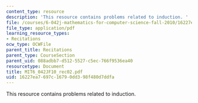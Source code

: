```yaml
---
content_type: resource
description: 'This resource contains problems related to induction. '
file: /courses/6-042j-mathematics-for-computer-science-fall-2010/16227ea7697c16790dd398f480d7ddfa_MIT6_042JF10_rec02.pdf
file_type: application/pdf
learning_resource_types:
- Recitations
ocw_type: OCWFile
parent_title: Recitations
parent_type: CourseSection
parent_uid: 088adbb7-d512-5527-c5ec-766f9536ea40
resourcetype: Document
title: MIT6_042JF10_rec02.pdf
uid: 16227ea7-697c-1679-0dd3-98f480d7ddfa
---
```

This resource contains problems related to induction. 

